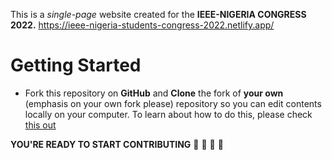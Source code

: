 This is a *single-page* website created for the **IEEE-NIGERIA CONGRESS 2022.**
https://ieee-nigeria-students-congress-2022.netlify.app/

# Getting Started
* Fork this repository on **GitHub** and **Clone** the fork of **your own** \(emphasis on your own fork please\) repository so you can edit contents locally on your computer. To learn about how to do this, please check [this out](https://docs.github.com/en/github-ae@latest/get-started/quickstart/fork-a-repo)

**YOU'RE READY TO START CONTRIBUTING** 🚀 🚀 🚀 🚀 
